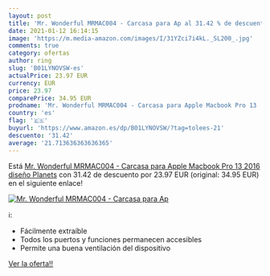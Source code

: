 ```yaml
---
layout: post
title: 'Mr. Wonderful MRMAC004 - Carcasa para Ap al 31.42 % de descuento'
date: 2021-01-12 16:14:15
image: 'https://m.media-amazon.com/images/I/31YZci7i4kL._SL200_.jpg'
comments: true
category: ofertas
author: ring
slug: 'B01LYNOVSW-es'
actualPrice: 23.97 EUR
currency: EUR
price: 23.97
comparePrice: 34.95 EUR
prodname: 'Mr. Wonderful MRMAC004 - Carcasa para Apple Macbook Pro 13   2016  diseño Planets'
country: 'es'
flag: '🇪🇸'
buyurl: 'https://www.amazon.es/dp/B01LYNOVSW/?tag=tolees-21'
descuento: '31.42'
average: '21.713636363636365'
---
```


Está [Mr. Wonderful MRMAC004 - Carcasa para Apple Macbook Pro 13   2016  diseño Planets](https://www.amazon.es/dp/B01LYNOVSW/?tag=tolees-21) con 31.42 de descuento por 23.97 EUR (original: 34.95 EUR) en el siguiente enlace!

[![Mr. Wonderful MRMAC004 - Carcasa para Ap](https://m.media-amazon.com/images/I/31YZci7i4kL._SL200_.jpg)](https://www.amazon.es/dp/B01LYNOVSW/?tag=tolees-21)

ℹ️:

- Fácilmente extraíble
- Todos los puertos y funciones permanecen accesibles
- Permite una buena ventilación del dispositivo

[Ver la oferta!!](https://www.amazon.es/dp/B01LYNOVSW/?tag=tolees-21)
